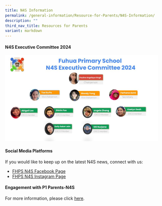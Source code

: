 ```yaml
---
title: N4S Information
permalink: /general-information/Resource-for-Parents/N4S-Information/
description: ""
third_nav_title: Resources for Parents
variant: markdown
---
```

#### **N4S Executive Committee 2024**


![](/images/N4S_comm.jpeg)

#### **Social Media Platforms**


If you would like to keep up on the latest N4S news, connect with us:  

*   [FHPS N4S Facebook Page](https://www.facebook.com/fhpsn4s)
*   [FHPS N4S Instagram Page](https://www.instagram.com/n4s_fhps/)

#### **Engagement with P1 Parents-N4S**


For more information, please click [here](/files/Resource%20for%20Parents/N4S%20Information/N4S%20engagement%20of%20P1.pdf).